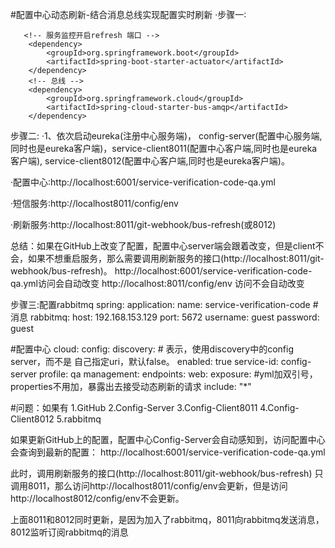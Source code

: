 #配置中心动态刷新-结合消息总线实现配置实时刷新
·步骤一∶

       <!-- 服务监控开启refresh 端口 -->
		<dependency>
			<groupId>org.springframework.boot</groupId>
			<artifactId>spring-boot-starter-actuator</artifactId>
		</dependency>
		<!-- 总线 -->
		<dependency>
			<groupId>org.springframework.cloud</groupId>
			<artifactId>spring-cloud-starter-bus-amqp</artifactId>
		</dependency>
		
步骤二:
·1、依次启动eureka(注册中心服务端)， config-server(配置中心服务端,同时也是eureka客户端)，service-client8011(配置中心客户端,同时也是eureka客户端), service-client8012(配置中心客户端,同时也是eureka客户端)。

·配置中心∶http://localhost:6001/service-verification-code-qa.yml

·短信服务∶http∶//localhost8011/config/env 

·刷新服务∶http://localhost:8011/git-webhook/bus-refresh(或8012)

总结：如果在GitHub上改变了配置，配置中心server端会跟着改变，但是client不会，如果不想重启服务，那么需要调用刷新服务的接口(http://localhost:8011/git-webhook/bus-refresh)。
http://localhost:6001/service-verification-code-qa.yml访问会自动改变
http://localhost:8011/config/env 访问不会自动改变

步骤三:配置rabbitmq
spring: 
  application: 
    name: service-verification-code
 #消息
  rabbitmq:
    host: 192.168.153.129
    port: 5672
    username: guest
    password: guest
    
 #配置中心
  cloud: 
    config:
      discovery:
        # 表示，使用discovery中的config server，而不是 自己指定uri，默认false。
        enabled: true
        service-id: config-server
      profile: qa
management:
  endpoints:
    web:
      exposure:
        #yml加双引号，properties不用加，暴露出去接受动态刷新的请求
        include: "*"

#问题：如果有
1.GitHub
2.Config-Server
3.Config-Client8011
4.Config-Client8012
5.rabbitmq

如果更新GitHub上的配置，配置中心Config-Server会自动感知到，访问配置中心会查询到最新的配置：
    http://localhost:6001/service-verification-code-qa.yml
    
此时，调用刷新服务的接口(http://localhost:8011/git-webhook/bus-refresh)
只调用8011，那么访问http∶//localhost8011/config/env会更新，但是访问http∶//localhost8012/config/env不会更新。

上面8011和8012同时更新，是因为加入了rabbitmq，8011向rabbitmq发送消息，8012监听订阅rabbitmq的消息